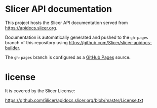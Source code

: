 # Slicer API documentation

This project hosts the Slicer API documentation served from https://apidocs.slicer.org.

Documentation is automatically generated and pushed to the `gh-pages` branch of this repository
using https://github.com/Slicer/slicer-apidocs-builder.

The `gh-pages` branch is configured as a [GitHub Pages](https://help.github.com/articles/configuring-a-publishing-source-for-github-pages/) source.

# license

It is covered by the Slicer License:

https://github.com/Slicer/apidocs.slicer.org/blob/master/License.txt


